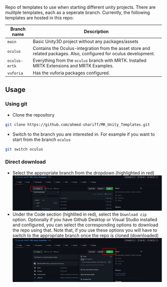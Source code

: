 Repo of templates to use when starting different unity projects. There are mulitple templates, each as a seperate branch. Currently, the following templates are hosted in this repo:

| Branch name   | Description                                                                                                         |
|---------------|---------------------------------------------------------------------------------------------------------------------|
| `main`        | Basic Unity3D project without any packages/assets                                                                   |
| `oculus`      | Contains the Oculus-integration from the asset store and related packages. Also, configured for oculus development. |
| `oculus-mrtk` | Everything from the `oculus` branch with MRTK. Installed MRTK Extensions and MRTK Examples.                         |
| `vuforia`     | Has the vuforia packages configured.                                                                                |

## Usage
### Using git
- Clone the repository
```bash
git clone https://github.com/ahmed-shariff/MR_Unity_Templates.git
```
- Switch to the branch you are interested in. For example if you want to start from the branch `oculus`
```bash
git switch oculus
```

### Direct download
- Select the appropriate branch from the dropdown (highlighted in red)
![](.figures/select_branch.png)
- Under the Code section (highlited in red), select the `Download zip` option. Optionally if you have Github Desktop or Visual Studio installed and configured, you can select the corresponding options to download the repo using that. Note that, if you use these options you will have to switch to the appropriate branch once the repo is cloned (downloaded)
![](.figures/download.png)

